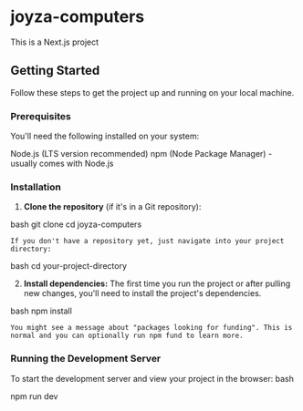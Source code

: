 # joyza-computers

This is a Next.js project

## Getting Started

Follow these steps to get the project up and running on your local machine.

### Prerequisites

You'll need the following installed on your system:

Node.js (LTS version recommended)
npm (Node Package Manager) - usually comes with Node.js

### Installation

1.  **Clone the repository** (if it's in a Git repository):

   
bash
    git clone <repository-url>
    cd joyza-computers
   

    If you don't have a repository yet, just navigate into your project directory:

   
bash
    cd your-project-directory
   

2.  **Install dependencies:**
    The first time you run the project or after pulling new changes, you'll need to install the project's dependencies.

   
bash
    npm install
   

    You might see a message about "packages looking for funding". This is normal and you can optionally run npm fund to learn more.

### Running the Development Server

To start the development server and view your project in the browser:
bash

npm run dev
